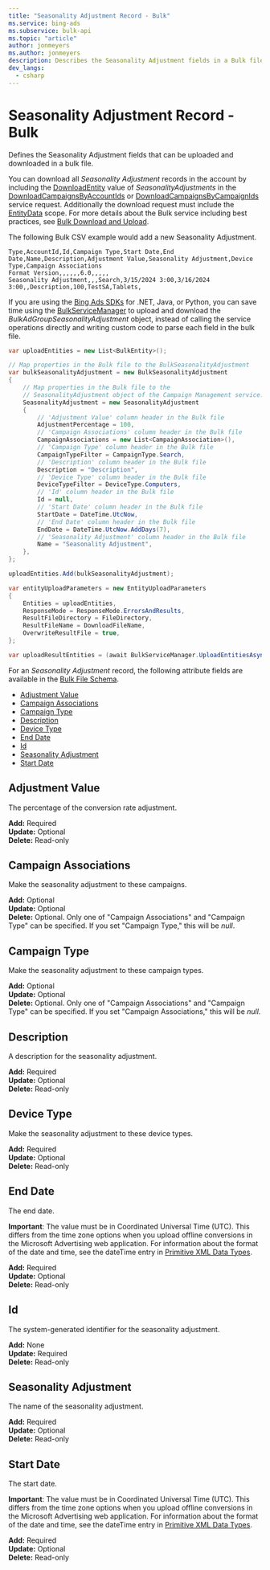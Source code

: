```yaml
---
title: "Seasonality Adjustment Record - Bulk"
ms.service: bing-ads
ms.subservice: bulk-api
ms.topic: "article"
author: jonmeyers
ms.author: jonmeyers
description: Describes the Seasonality Adjustment fields in a Bulk file.
dev_langs:
  - csharp
---
```

# Seasonality Adjustment Record - Bulk

Defines the Seasonality Adjustment fields that can be uploaded and downloaded in a bulk file.

You can download all *Seasonality Adjustment* records in the account by including the [DownloadEntity](downloadentity.md) value of *SeasonalityAdjustments* in the [DownloadCampaignsByAccountIds](downloadcampaignsbyaccountids.md) or [DownloadCampaignsByCampaignIds](downloadcampaignsbycampaignids.md) service request. Additionally the download request must include the [EntityData](datascope.md#entitydata) scope. For more details about the Bulk service including best practices, see [Bulk Download and Upload](../guides/bulk-download-upload.md).

The following Bulk CSV example would add a new Seasonality Adjustment.

```csv
Type,AccountId,Id,Campaign Type,Start Date,End Date,Name,Description,Adjustment Value,Seasonality Adjustment,Device Type,Campaign Associations
Format Version,,,,,,6.0,,,,,
Seasonality Adjustment,,,Search,3/15/2024 3:00,3/16/2024 3:00,,Description,100,TestSA,Tablets,
```

If you are using the [Bing Ads SDKs](../guides/client-libraries.md) for .NET, Java, or Python, you can save time using the [BulkServiceManager](../guides/sdk-bulk-service-manager.md) to upload and download the *BulkAdGroupSeasonalityAdjustment* object, instead of calling the service operations directly and writing custom code to parse each field in the bulk file.

```csharp
var uploadEntities = new List<BulkEntity>();

// Map properties in the Bulk file to the BulkSeasonalityAdjustment
var bulkSeasonalityAdjustment = new BulkSeasonalityAdjustment
{
    // Map properties in the Bulk file to the 
    // SeasonalityAdjustment object of the Campaign Management service.
    SeasonalityAdjustment = new SeasonalityAdjustment
    {
        // 'Adjustment Value' column header in the Bulk file
        AdjustmentPercentage = 100,
        // 'Campaign Associations' column header in the Bulk file
        CampaignAssociations = new List<CampaignAssociation>(),
        // 'Campaign Type' column header in the Bulk file
        CampaignTypeFilter = CampaignType.Search,
        // 'Description' column header in the Bulk file
        Description = "Description",
        // 'Device Type' column header in the Bulk file
        DeviceTypeFilter = DeviceType.Computers,
        // 'Id' column header in the Bulk file
        Id = null,
        // 'Start Date' column header in the Bulk file
        StartDate = DateTime.UtcNow,
        // 'End Date' column header in the Bulk file
        EndDate = DateTime.UtcNow.AddDays(7),
        // 'Seasonality Adjustment' column header in the Bulk file
        Name = "Seasonality Adjustment",
    },
};

uploadEntities.Add(bulkSeasonalityAdjustment);

var entityUploadParameters = new EntityUploadParameters
{
    Entities = uploadEntities,
    ResponseMode = ResponseMode.ErrorsAndResults,
    ResultFileDirectory = FileDirectory,
    ResultFileName = DownloadFileName,
    OverwriteResultFile = true,
};

var uploadResultEntities = (await BulkServiceManager.UploadEntitiesAsync(entityUploadParameters)).ToList();
```

For an *Seasonality Adjustment* record, the following attribute fields are available in the [Bulk File Schema](bulk-file-schema.md).

- [Adjustment Value](#adjustmentvalue)
- [Campaign Associations](#campaignassociations)
- [Campaign Type](#campaigntype)
- [Description](#description)
- [Device Type](#devicetype)
- [End Date](#enddate)
- [Id](#id)
- [Seasonality Adjustment](#seasonalityadjustment)
- [Start Date](#startdate)

## <a name="adjustmentvalue"></a>Adjustment Value

The percentage of the conversion rate adjustment.

**Add:** Required  
**Update:** Optional  
**Delete:** Read-only  

## <a name="campaignassociations"></a>Campaign Associations

Make the seasonality adjustment to these campaigns.

**Add:** Optional  
**Update:** Optional  
**Delete:** Optional. Only one of "Campaign Associations" and "Campaign Type" can be specified. If you set "Campaign Type," this will be *null*.  

## <a name="campaigntype"></a>Campaign Type

Make the seasonality adjustment to these campaign types.

**Add:** Optional  
**Update:** Optional  
**Delete:** Optional. Only one of "Campaign Associations" and "Campaign Type" can be specified. If you set "Campaign Associations," this will be *null*.  

## <a name="description"></a>Description

A description for the seasonality adjustment.

**Add:** Required  
**Update:** Optional  
**Delete:** Read-only  

## <a name="devicetype"></a>Device Type

Make the seasonality adjustment to these device types.

**Add:** Required  
**Update:** Optional  
**Delete:** Read-only  

## <a name="enddate"></a>End Date

The end date.

**Important**: The value must be in Coordinated Universal Time (UTC). This differs from the time zone options when you upload offline conversions in the Microsoft Advertising web application. For information about the format of the date and time, see the dateTime entry in [Primitive XML Data Types](https://go.microsoft.com/fwlink/?linkid=859198).

**Add:** Required  
**Update:** Optional  
**Delete:** Read-only  

## <a name="id"></a>Id

The system-generated identifier for the seasonality adjustment.

**Add:** None  
**Update:** Required  
**Delete:** Read-only  

## <a name="seasonalityadjustment"></a>Seasonality Adjustment

The name of the seasonality adjustment.

**Add:** Required  
**Update:** Optional  
**Delete:** Read-only  

## <a name="startdate"></a>Start Date

The start date.

**Important**: The value must be in Coordinated Universal Time (UTC). This differs from the time zone options when you upload offline conversions in the Microsoft Advertising web application. For information about the format of the date and time, see the dateTime entry in [Primitive XML Data Types](https://go.microsoft.com/fwlink/?linkid=859198).

**Add:** Required  
**Update:** Optional  
**Delete:** Read-only  
